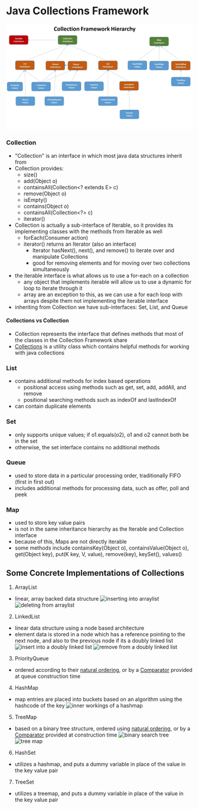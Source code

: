 # Java Collections Framework


![collection framework hierarchy](collections-hierarchy.jfif)

### Collection

- "Collection" is an interface in which most java data structures inherit from
- Collection provides:
  - size()
  - add(Object o)
  - containsAll(Collection<? extends E> c)
  - remove(Object o)
  - isEmpty()
  - contains(Object o)
  - containsAll(Collection<?> c)
  - iterator()
- Collection is actually a sub-interface of Iterable, so it provides its implementing classes with the methods from Iterable as well
  - forEach(Consumer action)
  - iterator() returns an Iterator (also an interface)
    - Iterator hasNext(), next(), and remove() to iterate over and manipulate Collections
    - good for removing elements and for moving over two collections simultaneously
- the iterable interface is what allows us to use a for-each on a collection
  - any object that implements iterable will allow us to use a dynamic for loop to iterate through it
  - array are an exception to this, as we can use a for each loop with arrays despite them not implementing the iterable interface
- inheriting from Collection we have sub-interfaces: Set, List, and Queue

#### Collections vs Collection

- Collection represents the interface that defines methods that most of the classes in the Collection Framework share
- [Collections](https://docs.oracle.com/javase/8/docs/api/java/util/Collections.html) is a utility class which contains helpful methods for working with java collections

### List

- contains additional methods for index based operations
  - positional access using methods such as get, set, add, addAll, and remove
  - positional searching methods such as indexOf and lastIndexOf
- can contain duplicate elements

### Set

- only supports unique values; if o1.equals(o2), o1 and o2 cannot both be in the set
- otherwise, the set interface contains no additional methods

### Queue

- used to store data in a particular processing order, traditionally FIFO (first in first out)
- includes additional methods for processing data, such as offer, poll and peek

### Map

- used to store key value pairs
- is not in the same inheritance hierarchy as the Iterable and Collection interface
- because of this, Maps are not directly iterable
- some methods include containsKey(Object o), containsValue(Object o), get(Object key), put(K key, V, value), remove(key), keySet(), values()

## Some Concrete Implementations of Collections

1. ArrayList

- linear, array backed data structure
  <img src="https://beginnersbook.com/wp-content/uploads/2013/12/Adding_Element_ArrayList_diagram.png" alt="inserting into arraylist">
  <img src="https://beginnersbook.com/wp-content/uploads/2013/12/Removing_Element_from_ArrayList_diagram.png" alt="deleting from arraylist">

2. LinkedList

- linear data structure using a node based architecture
- element data is stored in a node which has a reference pointing to the next node, and also to the previous node if its a doubly linked list
  <img src="https://www.java2novice.com/images/ddlinsert.jpg" alt="insert into a doubly linked list">
  <img src="https://www.java2novice.com/images/dlldelete.jpg" alt="remove from a doubly linked list">

3. PriorityQueue

- ordered according to their [natural ordering](https://docs.oracle.com/javase/8/docs/api/java/lang/Comparable.html), or by a [Comparator](https://docs.oracle.com/javase/8/docs/api/java/util/Comparator.html) provided at queue construction time

4. HashMap

- map entries are placed into buckets based on an algorithm using the hashcode of the key
  <img src="https://techmastertutorial.in/images/java/collections/HashMap_Orchestration.png" width="800px" alt="inner workings of a hashmap">

5. TreeMap

- based on a binary tree structure, ordered using [natural ordering](https://docs.oracle.com/javase/8/docs/api/java/lang/Comparable.html), or by a [Comparator](https://docs.oracle.com/javase/8/docs/api/java/util/Comparator.html) provided at construction time
  <img src="https://media.geeksforgeeks.org/wp-content/uploads/Untitled-Diagram-2-7.png" alt="binary search tree">
  <img src="http://www.thejavageek.com/wp-content/uploads/2016/06/FourthObjecctInserted.png" alt="tree map">

6. HashSet

- utilizes a hashmap, and puts a dummy variable in place of the value in the key value pair

7. TreeSet

- utilizes a treemap, and puts a dummy variable in place of the value in the key value pair
